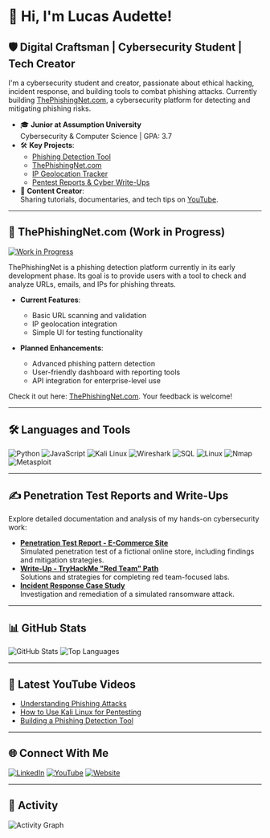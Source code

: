 # 👋 Hi, I'm Lucas Audette!

## 🛡️ Digital Craftsman | Cybersecurity Student | Tech Creator
I'm a cybersecurity student and creator, passionate about ethical hacking, incident response, and building tools to combat phishing attacks. Currently building [ThePhishingNet.com](https://thephishingnet.com), a cybersecurity platform for detecting and mitigating phishing risks.

- 🎓 **Junior at Assumption University**  
  Cybersecurity & Computer Science | GPA: 3.7  
- 🛠️ **Key Projects**:  
  - [Phishing Detection Tool](https://github.com/LucasAudette/phishing-detection-tool)  
  - [ThePhishingNet.com](#🚧-thephishingnetcom-work-in-progress)  
  - [IP Geolocation Tracker](https://github.com/LucasAudette/ip-geolocation-tool)  
  - [Pentest Reports & Cyber Write-Ups](#✍️-penetration-test-reports-and-write-ups)  
- 🎥 **Content Creator**:  
  Sharing tutorials, documentaries, and tech tips on [YouTube](https://youtube.com/yourchannel).

---

## 🚧 ThePhishingNet.com (Work in Progress)

[![Work in Progress](https://img.shields.io/badge/Status-In_Development-orange?style=for-the-badge)](https://thephishingnet.com)

ThePhishingNet is a phishing detection platform currently in its early development phase. Its goal is to provide users with a tool to check and analyze URLs, emails, and IPs for phishing threats. 

- **Current Features**:  
  - Basic URL scanning and validation  
  - IP geolocation integration  
  - Simple UI for testing functionality  

- **Planned Enhancements**:  
  - Advanced phishing pattern detection  
  - User-friendly dashboard with reporting tools  
  - API integration for enterprise-level use  

Check it out here: [ThePhishingNet.com](https://thephishingnet.com). Your feedback is welcome!

---

## 🛠️ Languages and Tools

![Python](https://img.shields.io/badge/-Python-3776AB?logo=python&logoColor=white&style=for-the-badge)
![JavaScript](https://img.shields.io/badge/-JavaScript-F7DF1E?logo=javascript&logoColor=black&style=for-the-badge)
![Kali Linux](https://img.shields.io/badge/-Kali_Linux-557C94?logo=kali-linux&logoColor=white&style=for-the-badge)
![Wireshark](https://img.shields.io/badge/-Wireshark-1679A7?logo=wireshark&logoColor=white&style=for-the-badge)
![SQL](https://img.shields.io/badge/-SQL-336791?logo=postgresql&logoColor=white&style=for-the-badge)
![Linux](https://img.shields.io/badge/-Linux-FCC624?logo=linux&logoColor=black&style=for-the-badge)
![Nmap](https://img.shields.io/badge/-Nmap-3776AB?logo=nmap&logoColor=white&style=for-the-badge)
![Metasploit](https://img.shields.io/badge/-Metasploit-04F404?logo=metasploit&logoColor=white&style=for-the-badge)

---

## ✍️ Penetration Test Reports and Write-Ups

Explore detailed documentation and analysis of my hands-on cybersecurity work:

- **[Penetration Test Report - E-Commerce Site](https://github.com/LucasAudette/penetration-test-ecommerce)**  
  Simulated penetration test of a fictional online store, including findings and mitigation strategies.
- **[Write-Up - TryHackMe "Red Team" Path](https://github.com/LucasAudette/tryhackme-red-team)**  
  Solutions and strategies for completing red team-focused labs.
- **[Incident Response Case Study](https://github.com/LucasAudette/incident-response-case-study)**  
  Investigation and remediation of a simulated ransomware attack.

---

## 📊 GitHub Stats

![GitHub Stats](https://github-readme-stats.vercel.app/api?username=LucasAudette&show_icons=true&theme=radical)
![Top Languages](https://github-readme-stats.vercel.app/api/top-langs/?username=LucasAudette&layout=compact&theme=radical)

---

## 🎥 Latest YouTube Videos

- [Understanding Phishing Attacks](https://youtube.com/yourvideo)
- [How to Use Kali Linux for Pentesting](https://youtube.com/yourvideo)
- [Building a Phishing Detection Tool](https://youtube.com/yourvideo)

---

## 🌐 Connect With Me

[![LinkedIn](https://img.shields.io/badge/-LinkedIn-blue?logo=linkedin&logoColor=white&style=for-the-badge)](https://www.linkedin.com/in/lucas-audette)
[![YouTube](https://img.shields.io/badge/-YouTube-FF0000?logo=youtube&logoColor=white&style=for-the-badge)](https://youtube.com/yourchannel)
[![Website](https://img.shields.io/badge/-Website-0A0A0A?logo=web&logoColor=white&style=for-the-badge)](https://thephishingnet.com)

---

## 🎨 Activity

![Activity Graph](https://activity-graph.herokuapp.com/graph?username=LucasAudette&theme=radical)
